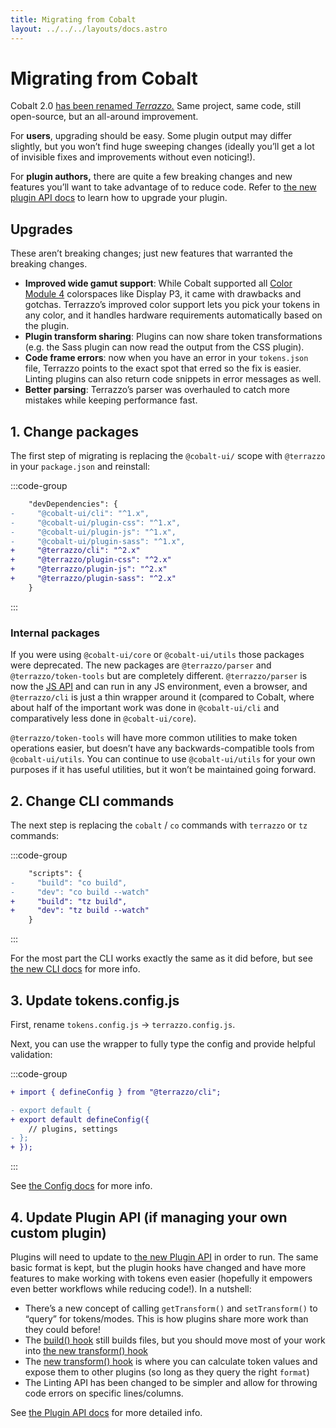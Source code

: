 ```yaml
---
title: Migrating from Cobalt
layout: ../../../layouts/docs.astro
---
```


# Migrating from Cobalt

Cobalt 2.0 [has been renamed _Terrazzo._](/docs/reference/about) Same project, same code, still open-source, but an all-around improvement.

For **users**, upgrading should be easy. Some plugin output may differ slightly, but you won’t find huge sweeping changes (ideally you’ll get a lot of invisible fixes and improvements without even noticing!).

For **plugin authors,** there are quite a few breaking changes and new features you’ll want to take advantage of to reduce code. Refer to [the new plugin API docs](/docs/cli/api/plugin-development) to learn how to upgrade your plugin.

## Upgrades

These aren’t breaking changes; just new features that warranted the breaking changes.

- **Improved wide gamut support**: While Cobalt supported all [Color Module 4](https://www.w3.org/TR/css-color-4/) colorspaces like Display P3, it came with drawbacks and gotchas. Terrazzo’s improved color support lets you pick your tokens in any color, and it handles hardware requirements automatically based on the plugin.
- **Plugin transform sharing**: Plugins can now share token transformations (e.g. the Sass plugin can now read the output from the CSS plugin).
- **Code frame errors**: now when you have an error in your `tokens.json` file, Terrazzo points to the exact spot that erred so the fix is easier. Linting plugins can also return code snippets in error messages as well.
- **Better parsing**: Terrazzo’s parser was overhauled to catch more mistakes while keeping performance fast.

## 1. Change packages

The first step of migrating is replacing the `@cobalt-ui/` scope with `@terrazzo` in your `package.json` and reinstall:

:::code-group

```diff [package.json]
    "devDependencies": {
-     "@cobalt-ui/cli": "^1.x",
-     "@cobalt-ui/plugin-css": "^1.x",
-     "@cobalt-ui/plugin-js": "^1.x",
-     "@cobalt-ui/plugin-sass": "^1.x",
+     "@terrazzo/cli": "^2.x"
+     "@terrazzo/plugin-css": "^2.x"
+     "@terrazzo/plugin-js": "^2.x"
+     "@terrazzo/plugin-sass": "^2.x"
    }
```

:::

### Internal packages

If you were using `@cobalt-ui/core` or `@cobalt-ui/utils` those packages were deprecated. The new packages are `@terrazzo/parser` and `@terrazzo/token-tools` but are completely different. `@terrazzo/parser` is now the [JS API](/docs/cli/api/js/) and can run in any JS environment, even a browser, and `@terrazzo/cli` is just a thin wrapper around it (compared to Cobalt, where about half of the important work was done in `@cobalt-ui/cli` and comparatively less done in `@cobalt-ui/core`).

`@terrazzo/token-tools` will have more common utilities to make token operations easier, but doesn’t have any backwards-compatible tools from `@cobalt-ui/utils`. You can continue to use `@cobalt-ui/utils` for your own purposes if it has useful utilities, but it won’t be maintained going forward.

## 2. Change CLI commands

The next step is replacing the `cobalt` / `co` commands with `terrazzo` or `tz` commands:

:::code-group

```diff [package.json]
    "scripts": {
-     "build": "co build",
-     "dev": "co build --watch"
+     "build": "tz build",
+     "dev": "tz build --watch"
    }
```

:::

For the most part the CLI works exactly the same as it did before, but see [the new CLI docs](/docs/cli/) for more info.

## 3. Update tokens.config.js

First, rename `tokens.config.js` → `terrazzo.config.js`.

Next, you can use the wrapper to fully type the config and provide helpful validation:

:::code-group

```diff [terrazzo.config.js]
+ import { defineConfig } from "@terrazzo/cli";

- export default {
+ export default defineConfig({
    // plugins, settings
- };
+ });
```

:::

See [the Config docs](/docs/cli/config/) for more info.

## 4. Update Plugin API (if managing your own custom plugin)

Plugins will need to update to [the new Plugin API](/docs/cli/api/plugin-development/) in order to run. The same basic format is kept, but the plugin hooks have changed and have more features to make working with tokens even easier (hopefully it empowers even better workflows while reducing code!). In a nutshell:

- There’s a new concept of calling `getTransform()` and `setTransform()` to “query” for tokens/modes. This is how plugins share more work than they could before!
- The [build() hook](/docs/cli/api/plugin-development/#build) still builds files, but you should move most of your work into [the new transform() hook](/docs/cli/api/plugin-development#api)
- The [new transform() hook](/docs/cli/api/plugin-development#api) is where you can calculate token values and expose them to other plugins (so long as they query the right `format`)
- The Linting API has been changed to be simpler and allow for throwing code errors on specific lines/columns.

See [the Plugin API docs](/docs/cli/api/plugin-development) for more detailed info.
